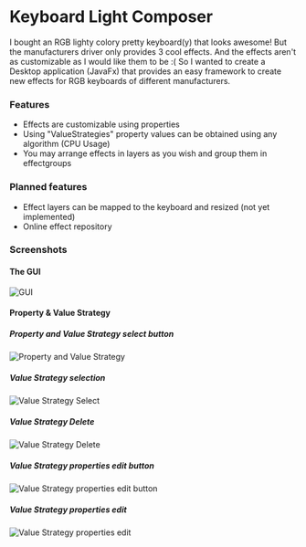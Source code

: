 # Keyboard Light Composer

I bought an RGB lighty colory pretty keyboard(y) that looks awesome! But the manufacturers driver only provides 3 cool effects. And the effects aren't as customizable as I would like them to be :(
So I wanted to create a Desktop application (JavaFx) that provides an easy framework to create new effects for RGB keyboards of different manufacturers.

### Features
  * Effects are customizable using properties
  * Using "ValueStrategies" property values can be obtained using any algorithm (CPU Usage)
  * You may arrange effects in layers as you wish and group them in effectgroups

### Planned features
  * Effect layers can be mapped to the keyboard and resized (not yet implemented)
  * Online effect repository
  
### Screenshots

#### The GUI
![GUI](https://cloud.githubusercontent.com/assets/24529735/25773446/b7a3d932-327d-11e7-8975-25569552a909.png)

#### Property & Value Strategy

##### Property and Value Strategy select button
![Property and Value Strategy](https://cloud.githubusercontent.com/assets/24529735/25773449/b84f2bf2-327d-11e7-8561-1ad22a81ea07.png)
##### Value Strategy selection
![Value Strategy Select](https://cloud.githubusercontent.com/assets/24529735/25773451/b895f2f8-327d-11e7-912c-2bbbb3c15fa3.png)
##### Value Strategy Delete
![Value Strategy Delete](https://cloud.githubusercontent.com/assets/24529735/25773447/b7d76770-327d-11e7-8135-579dfc9cc8cd.png)
##### Value Strategy properties edit button
![Value Strategy properties edit button](https://cloud.githubusercontent.com/assets/24529735/25773448/b7dc37b4-327d-11e7-924c-f2d1601eb7d5.png)
##### Value Strategy properties edit
![Value Strategy properties edit](https://cloud.githubusercontent.com/assets/24529735/25773450/b88a2964-327d-11e7-94a2-bae5fa11206c.png)
